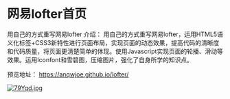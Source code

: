 # 网易lofter首页
用自己的方式重写网易lofter
介绍： 用自己的方式重写网易lofter，运用HTML5语义化标签+CSS3新特性进行页面布局，实现页面的动态效果，提高代码的清晰度和代码质量，将页面更清楚简单的体现。使用Javascript实现页面的轮播、滑动等效果。运用Iconfont和雪碧图，压缩图片，强化了自身所学的知识点。

预览地址：
https://anqwjoe.github.io/lofter/


[![79Yqd.jpg](https://s1.ax2x.com/2018/05/28/79Yqd.jpg)](https://simimg.com/i/79Yqd)
